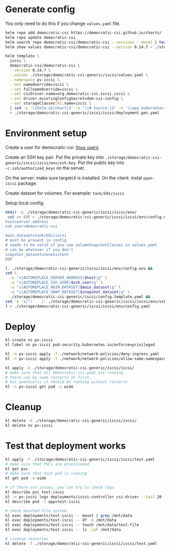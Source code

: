 
# Generate config

You only need to do this if you change `values.yaml` file.

```bash
helm repo add democratic-csi https://democratic-csi.github.io/charts/
helm repo update democratic-csi
helm search repo democratic-csi/democratic-csi --versions --devel | head
helm show values democratic-csi/democratic-csi --version 0.14.7 > ./storage/democratic-csi-generic/default-values.yaml
```

```bash
helm template \
  iscsi \
  democratic-csi/democratic-csi \
  --version 0.14.7 \
  --values ./storage/democratic-csi-generic/iscsi/values.yaml \
  --namespace pv-iscsi \
  --set nameOverride=iscsi \
  --set fullnameOverride=iscsi \
  --set csiDriver.name=org.democratic-csi.iscsi.iscsi \
  --set driver.existingConfigSecret=dem-csi-config \
  --set storageClasses[0].name=iscsi \
  | sed -e '\|helm.sh/chart|d' -e '\|# Source:|d' -e '\|app.kubernetes.io/managed-by: Helm|d' -e '\|app.kubernetes.io/instance:|d' \
  > ./storage/democratic-csi-generic/iscsi/iscsi/deployment.gen.yaml
```

# Environment setup

Create a user for democratic-csi: [linux users](../../../../docs/linux-users.md).

Create an SSH key pair.
Put the private key into `./storage/democratic-csi-generic/iscsi/iscsi/env/ssh-key`.
Put the public key into `~/.ssh/authorized_keys` on the server.

On the server: make sure targetcli is installed.
On the client: instal `open-iscsi` package.

Create dataset for volumes.
For example: `tank/k8s/iscsi`

Setup local config:

```bash
mkdir -p ./storage/democratic-csi-generic/iscsi/iscsi/env/
 cat << EOF > ./storage/democratic-csi-generic/iscsi/iscsi/env/config.env
host=server.address
ssh_user=democratic-csi

main_dataset=tank/k8s/iscsi
# must be present in config
# needs to be valid if you use volumeSnapshotClasses in values.yaml
# can be whatever if you don't
snapshot_dataset=nonexistent
EOF

(. ./storage/democratic-csi-generic/iscsi/iscsi/env/config.env &&
sed \
  -e "s|AUTOREPLACE_SERVER_ADDRESS|$host|g" \
  -e "s|AUTOREPLACE_SSH_USER|$ssh_user|g" \
  -e "s|AUTOREPLACE_MAIN_DATASET|$main_dataset|g" \
  -e "s|AUTOREPLACE_SNAP_DATASET|$snapshot_dataset|g" \
  ./storage/democratic-csi-generic/iscsi/config.template.yaml &&
sed -e 's/^/    /' ./storage/democratic-csi-generic/iscsi/iscsi/env/ssh-key
) > ./storage/democratic-csi-generic/iscsi/iscsi/env/config.yaml
```

# Deploy

```bash
kl create ns pv-iscsi
kl label ns pv-iscsi pod-security.kubernetes.io/enforce=privileged

kl -n pv-iscsi apply -f ./network/network-policies/deny-ingress.yaml
kl -n pv-iscsi apply -f ./network/network-policies/allow-same-namespace.yaml

kl apply -k ./storage/democratic-csi-generic/iscsi/iscsi/
# make sure that all democratic-csi pods are running
# there can be some restarts at first,
# but eventually it should be running without restarts
kl -n pv-iscsi get pod -o wide
```

# Cleanup

```bash
kl delete -k ./storage/democratic-csi-generic/iscsi/iscsi/
kl delete ns pv-iscsi
```

# Test that deployment works

```bash
kl apply -f ./storage/democratic-csi-generic/iscsi/iscsi/test.yaml
# make sure that PVCs are provisioned
kl get pvc
# make sure that test pod is running
kl get pod -o wide

# if there are issues, you can try to check logs
kl describe pvc test-iscsi
kl -n pv-iscsi logs deployments/iscsi-controller csi-driver --tail 20
kl describe pod -l app=test-iscsi

# check mounted file system
kl exec deployments/test-iscsi -- mount | grep /mnt/data
kl exec deployments/test-iscsi -- df -h /mnt/data
kl exec deployments/test-iscsi -- touch /mnt/data/test-file
kl exec deployments/test-iscsi -- ls -laF /mnt/data

# cleanup resources
kl delete -f ./storage/democratic-csi-generic/iscsi/iscsi/test.yaml
```

